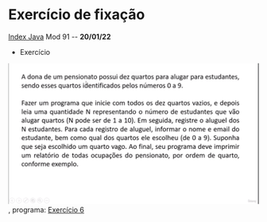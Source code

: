 # Exercício de fixação
[Index Java](../../JavaVanilla/Index%20Java.md)
Mod 91 -- **20/01/22**

* Exercício

![Exercício](../Images/exercicioMod91.png), programa: [Exercício 6](../../../curso-java/Exercicios/Exercicios6/IndexExercicio1.java)
